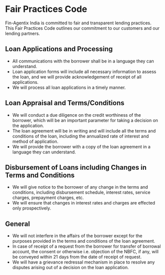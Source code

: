 # Fair Practices Code

Fin-Agentix India is committed to fair and transparent lending practices. This Fair Practices Code outlines our commitment to our customers and our lending partners.

## Loan Applications and Processing

*   All communications with the borrower shall be in a language they can understand.
*   Loan application forms will include all necessary information to assess the loan, and we will provide acknowledgement of receipt of all applications.
*   We will process all loan applications in a timely manner.

## Loan Appraisal and Terms/Conditions

*   We will conduct a due diligence on the credit worthiness of the borrower, which will be an important parameter for taking a decision on the application.
*   The loan agreement will be in writing and will include all the terms and conditions of the loan, including the annualized rate of interest and method of application.
*   We will provide the borrower with a copy of the loan agreement in a language they can understand.

## Disbursement of Loans including Changes in Terms and Conditions

*   We will give notice to the borrower of any change in the terms and conditions, including disbursement schedule, interest rates, service charges, prepayment charges, etc.
*   We will ensure that changes in interest rates and charges are effected only prospectively.

## General

*   We will not interfere in the affairs of the borrower except for the purposes provided in the terms and conditions of the loan agreement.
*   In case of receipt of a request from the borrower for transfer of borrowal account, the consent or otherwise i.e. objection of the NBFC, if any, will be conveyed within 21 days from the date of receipt of request.
*   We will have a grievance redressal mechanism in place to resolve any disputes arising out of a decision on the loan application.